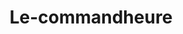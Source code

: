 ---
title: Le-commandheure
githubUrl: https://github.com/Magizchi/le-commandheure
img: '/public/post_img.webp'
description: Le-commandheure est une application e-commerce
url: https://le-commandheure.rajanan.dev
---